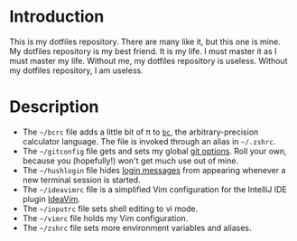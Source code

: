# Introduction

This is my dotfiles repository. There are many like it, but this one is mine. My dotfiles repository is my best friend. It is my life. I must master it as I must master my life. Without me, my dotfiles repository is useless. Without my dotfiles repository, I am useless.

# Description

* The `~/bcrc` file adds a little bit of π to [`bc`](https://en.wikipedia.org/wiki/Bc_(programming_language)), the arbitrary-precision calculator language. The file is invoked through an alias in `~/.zshrc`.
* The `~/gitconfig` file gets and sets my global [git options](https://www.kernel.org/pub/software/scm/git/docs/git-config.html). Roll your own, because you (hopefully!) won't get much use out of mine.
* The `~/hushlogin` file hides [login messages](https://linux.die.net/man/1/login) from appearing whenever a new terminal session is started.
* The `~/ideavimrc` file is a simplified Vim configuration for the IntelliJ IDE plugin [IdeaVim](https://github.com/JetBrains/ideavim).
* The `~/inputrc` file sets shell editing to vi mode.
* The `~/vimrc` file holds my Vim configuration.
* The `~/zshrc` file sets more environment variables and aliases.
